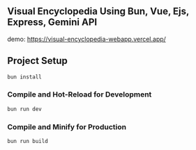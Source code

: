 ## Visual Encyclopedia Using Bun, Vue, Ejs, Express, Gemini API

demo: https://visual-encyclopedia-webapp.vercel.app/
 
## Project Setup

```sh
bun install
```

### Compile and Hot-Reload for Development

```sh
bun run dev
```

### Compile and Minify for Production

```sh
bun run build
```
